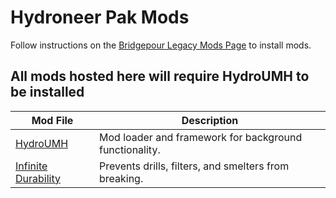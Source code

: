 # Hydroneer Pak Mods
Follow instructions on the [Bridgepour Legacy Mods Page](https://bridgepour.com/legacy-mods) to install mods.

## All mods hosted here will require HydroUMH to be installed


| Mod File  | Description |
| ------------- | ------------- |
| [HydroUMH](https://github.com/RHlNO/HydroneerModding/raw/main/Release%20Mods/500-HydroUMH_P.pak) | Mod loader and framework for background functionality. |
| [Infinite Durability](https://github.com/RHlNO/HydroneerModding/raw/main/Release%20Mods/500-InfiniteDurability_P.pak) | Prevents drills, filters, and smelters from breaking. |
